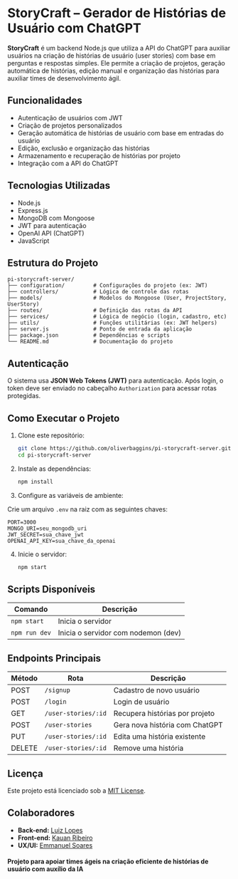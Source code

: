 # StoryCraft – Gerador de Histórias de Usuário com ChatGPT

**StoryCraft** é um backend Node.js que utiliza a API do ChatGPT para auxiliar usuários na criação de histórias de usuário (user stories) com base em perguntas e respostas simples. Ele permite a criação de projetos, geração automática de histórias, edição manual e organização das histórias para auxiliar times de desenvolvimento ágil.

## Funcionalidades

- Autenticação de usuários com JWT
- Criação de projetos personalizados
- Geração automática de histórias de usuário com base em entradas do usuário
- Edição, exclusão e organização das histórias
- Armazenamento e recuperação de histórias por projeto
- Integração com a API do ChatGPT

## Tecnologias Utilizadas

- Node.js
- Express.js
- MongoDB com Mongoose
- JWT para autenticação
- OpenAI API (ChatGPT)
- JavaScript

## Estrutura do Projeto

```
pi-storycraft-server/
├── configuration/         # Configurações do projeto (ex: JWT)
├── controllers/           # Lógica de controle das rotas
├── models/                # Modelos do Mongoose (User, ProjectStory, UserStory)
├── routes/                # Definição das rotas da API
├── services/              # Lógica de negócio (login, cadastro, etc)
├── utils/                 # Funções utilitárias (ex: JWT helpers)
├── server.js              # Ponto de entrada da aplicação
├── package.json           # Dependências e scripts
└── README.md              # Documentação do projeto
```

## Autenticação

O sistema usa **JSON Web Tokens (JWT)** para autenticação. Após login, o token deve ser enviado no cabeçalho `Authorization` para acessar rotas protegidas.

## Como Executar o Projeto

1. Clone este repositório:
   ```bash
   git clone https://github.com/oliverbaggins/pi-storycraft-server.git
   cd pi-storycraft-server
   ```

2. Instale as dependências:
   ```bash
   npm install
   ```

3. Configure as variáveis de ambiente:

Crie um arquivo `.env` na raiz com as seguintes chaves:

```env
PORT=3000
MONGO_URI=seu_mongodb_uri
JWT_SECRET=sua_chave_jwt
OPENAI_API_KEY=sua_chave_da_openai
```

4. Inicie o servidor:
   ```bash
   npm start
   ```

## Scripts Disponíveis

| Comando         | Descrição                            |
|----------------|----------------------------------------|
| `npm start`    | Inicia o servidor                     |
| `npm run dev`  | Inicia o servidor com nodemon (dev)   |

## Endpoints Principais

| Método | Rota                  | Descrição                        |
|--------|-----------------------|----------------------------------|
| POST   | `/signup`             | Cadastro de novo usuário         |
| POST   | `/login`              | Login de usuário                 |
| GET    | `/user-stories/:id`   | Recupera histórias por projeto   |
| POST   | `/user-stories`       | Gera nova história com ChatGPT   |
| PUT    | `/user-stories/:id`   | Edita uma história existente     |
| DELETE | `/user-stories/:id`   | Remove uma história              |

## Licença

Este projeto está licenciado sob a [MIT License](LICENSE).

## Colaboradores

- **Back-end:** [Luiz Lopes](https://github.com/luizlopesbr)  
- **Front-end:** [Kauan Ribeiro](https://github.com/KauanRibeiroGondim)  
- **UX/UI:** [Emmanuel Soares](https://www.linkedin.com/in/emmanuelss/)  

#### Projeto para apoiar times ágeis na criação eficiente de histórias de usuário com auxílio da IA 
